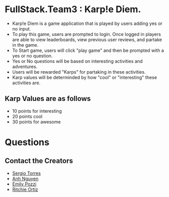 # FullStack.Team3 : Karp!e Diem.

- Karp!e Diem is a game application that is played by users adding yes or no input. 
- To play this game, users are prompted to login. Once logged in players are able to view leaderboards, view previous user reviews, and partake in the game.
- To Start game, users will click "play game" and then be prompted with a yes or no question.
- Yes or No questions will be based on interesting activities and adventures. 
- Users will be rewarded "Karps" for partaking in these activities.
- Karp values will be determinded by how "cool" or "interesting" these activities are.

## Karp Values are as follows
- 10 points for interesting
- 20 points cool
- 30 points for awesome

# Questions
## Contact the Creators
- [Sergio Torres](https://github.com/Sergioloman)
- [Anh Nguyen](https://github.com/kwinahn)
- [Emily Pozzi](https://github.com/emilyepozzi)
- [Ritchie Ortiz](https://www.github.com/xRitchie91)
